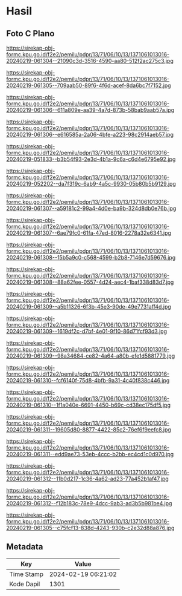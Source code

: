 # Hasil

## Foto C Plano

https://sirekap-obj-formc.kpu.go.id/f2e2/pemilu/pdpr/13/71/06/10/13/1371061013016-20240219-061304--21090c3d-3516-4590-aa80-512f2ac275c3.jpg

https://sirekap-obj-formc.kpu.go.id/f2e2/pemilu/pdpr/13/71/06/10/13/1371061013016-20240219-061305--709aab50-89f6-4f6d-acef-8da6bc7f7152.jpg

https://sirekap-obj-formc.kpu.go.id/f2e2/pemilu/pdpr/13/71/06/10/13/1371061013016-20240219-061306--611a809e-aa39-4a7d-873b-58bab9aab57a.jpg

https://sirekap-obj-formc.kpu.go.id/f2e2/pemilu/pdpr/13/71/06/10/13/1371061013016-20240219-061306--e616585a-2a06-4bfe-a223-98c2914aeb57.jpg

https://sirekap-obj-formc.kpu.go.id/f2e2/pemilu/pdpr/13/71/06/10/13/1371061013016-20240219-051833--b3b54f93-2e3d-4b1a-9c6a-c6d4e6795e92.jpg

https://sirekap-obj-formc.kpu.go.id/f2e2/pemilu/pdpr/13/71/06/10/13/1371061013016-20240219-052202--da7f319c-6ab9-4a5c-9930-05b80b5b9129.jpg

https://sirekap-obj-formc.kpu.go.id/f2e2/pemilu/pdpr/13/71/06/10/13/1371061013016-20240219-061307--a59181c2-99a4-4d0e-ba9b-324d8db0e76b.jpg

https://sirekap-obj-formc.kpu.go.id/f2e2/pemilu/pdpr/13/71/06/10/13/1371061013016-20240219-061307--6ae79fc0-61fa-47ed-8016-2278a32e6341.jpg

https://sirekap-obj-formc.kpu.go.id/f2e2/pemilu/pdpr/13/71/06/10/13/1371061013016-20240219-061308--15b5a9c0-c568-4599-b2b8-7146e7d59676.jpg

https://sirekap-obj-formc.kpu.go.id/f2e2/pemilu/pdpr/13/71/06/10/13/1371061013016-20240219-061308--88a62fee-0557-4d24-aec4-1baf338d83d7.jpg

https://sirekap-obj-formc.kpu.go.id/f2e2/pemilu/pdpr/13/71/06/10/13/1371061013016-20240219-061309--a5b11326-6f3b-45e3-90de-49e7731aff4d.jpg

https://sirekap-obj-formc.kpu.go.id/f2e2/pemilu/pdpr/13/71/06/10/13/1371061013016-20240219-061309--1619df2c-d7bf-4e01-9f10-86d71fcf93d3.jpg

https://sirekap-obj-formc.kpu.go.id/f2e2/pemilu/pdpr/13/71/06/10/13/1371061013016-20240219-061309--98a34684-ce82-4a64-a80b-efe1d5881779.jpg

https://sirekap-obj-formc.kpu.go.id/f2e2/pemilu/pdpr/13/71/06/10/13/1371061013016-20240219-061310--fcf6140f-75d8-4bfb-9a31-4c40f838c446.jpg

https://sirekap-obj-formc.kpu.go.id/f2e2/pemilu/pdpr/13/71/06/10/13/1371061013016-20240219-061310--1f1a040e-6691-4450-b69c-cd38ec175df5.jpg

https://sirekap-obj-formc.kpu.go.id/f2e2/pemilu/pdpr/13/71/06/10/13/1371061013016-20240219-061311--19605d80-8877-4422-85c2-76ef6f9eefc8.jpg

https://sirekap-obj-formc.kpu.go.id/f2e2/pemilu/pdpr/13/71/06/10/13/1371061013016-20240219-061311--edd9ae73-53eb-4ccc-b2bb-ec4cd1c0d970.jpg

https://sirekap-obj-formc.kpu.go.id/f2e2/pemilu/pdpr/13/71/06/10/13/1371061013016-20240219-061312--11b0d217-1c36-4a62-ad23-77a452b1af47.jpg

https://sirekap-obj-formc.kpu.go.id/f2e2/pemilu/pdpr/13/71/06/10/13/1371061013016-20240219-061312--f12b183c-78e9-4dcc-9ab3-ad3b5b981be4.jpg

https://sirekap-obj-formc.kpu.go.id/f2e2/pemilu/pdpr/13/71/06/10/13/1371061013016-20240219-061305--c75fcf13-838d-4243-930b-c2e32d88a876.jpg


## Metadata

| Key        | Value               |
| ---------- | ------------------- |
| Time Stamp | 2024-02-19 06:21:02 |
| Kode Dapil | 1301                |



